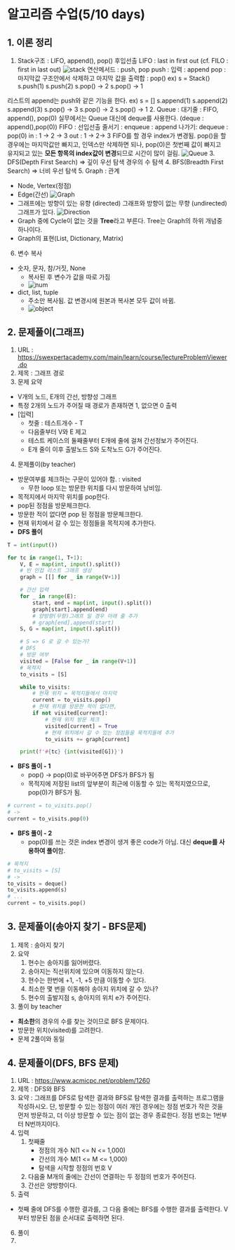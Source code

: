 # 알고리즘 수업(5/10 days)
## 1. 이론 정리
1. Stack구조 : LIFO, append(), pop()
  후입선출 LIFO : last in first out
  (cf. FILO : first in last out)
  ![stack](images/20230217_stack.png)
  연산메서드 : push, pop
  push : 입력 : append
  pop : 마지막값 구조안에서 삭제하고 마지막 값을 출력합 : pop()
  ex) s = Stack()
  s.push(1)
  s.push(2)
  s.pop() -> 2
  s.pop() -> 1
  
  리스트의 append는 push와 같은 기능을 한다.
  ex) s = []
  s.append(1)
  s.append(2)
  s.append(3)
  s.pop() -> 3
  s.pop() -> 2
  s.pop() -> 1
2. Queue : 대기줄 : FIFO, append(), pop(0)
  실무에서는 Queue 대신에 deque를 사용한다.
  (deque : append(),pop(0))
  FIFO : 선입선출
  줄서기 : enqueue : append
  나가기: dequeue : pop(0)
  in : 1 -> 2 -> 3
  out : 1 -> 2-> 3
  FIFO를 할 경우 index가 변경됨.
  pop()을 할 경우에는 마지막값만 빠지고, 인덱스만 삭제하면 되나, pop(0)은 첫번째 값이 빠지고 유지되고 있는 **모든 항목의 index값이 변경**되므로 시간이 많이 걸림.
  ![Queue](images/20230217_Queue.png)
3. DFS(Depth First Search)  => 깊이 우선 탐색
  경우의 수 탐색
4. BFS(Breadth First Search) => 너비 우선 탐색
5. Graph : 관계
  * Node, Vertex(정점)
  * Edge(간선)
  ![Graph](images/20230217_graph1.png)
  * 그래프에는 방향이 있는 유향 (directed) 그래프와 방향이 없는 무향 (undirected) 그래프가 있다.
  ![Direction](images/20230217_graph2.png)
  * Graph 중에 Cycle이 없는 것을 **Tree**라고 부른다. Tree는 Graph의 하위 개념중 하나이다.
  * Graph의 표현(List, Dictionary, Matrix)
6. 변수 복사
  * 숫자, 문자, 참/거짓, None
    * 복사된 후 변수가 값을 따로 가짐
    * ![num](images/20230217_number_copy.png)
  * dict, list, tuple
    * 주소만 복사됨. 값 변경시에 원본과 복사본 모두 값이 바뀜.
    * ![object](images/20230217_object_copy.png)
## 2. 문제풀이(그래프)
1. URL : https://swexpertacademy.com/main/learn/course/lectureProblemViewer.do
2. 제목 : 그래프 경로
3. 문제 요약
  * V개의 노드, E개의 간선, 방향성 그래프
  * 특정 2개의 노드가 주어질 때 경로가 존재하면 1, 없으면 0 출력
  * [입력]
    * 첫줄 : 테스트개수 - T
    * 다음줄부터 V와 E 제고
    * 테스트 케이스의 둘째줄부터 E개에 줄에 걸쳐 간선정보가 주어진다.
    * E개 줄이 이후 출발노드 S와 도착노드 G가 주어진다.
4. 문제풀이(by teacher)
  * 방문여부를 체크하는 구문이 있어야 함. : visited
    * 무한 loop 또는 방문한 위치를 다시 방문하여 낭비임.
  * 목적지에서 마지막 위치를 pop한다.
  * pop된 정점을 방문체크한다.
  * 방문한 적이 없다면 pop 된 정점을 방문체크한다.
  * 현재 위치에서 갈 수 있는 정점들을 목적지에 추가한다.
  * **DFS 풀이**
```python
T = int(input())

for tc in range(1, T+1):
    V, E = map(int, input().split())
    # 빈 인접 리스트 그래프 생성
    graph = [[] for _ in range(V+1)]

    # 간선 입력
    for _ in range(E):
        start, end = map(int, input().split())
        graph[start].append(end)
        # 양방향(무향)그래프 일 경우 아래 줄 추가
        # graph[end].append(start)
    S, G = map(int, input().split())

    # S => G 로 갈 수 있는가?
    # DFS
    # 방문 여부
    visited = [False for _ in range(V+1)]
    # 목적지
    to_visits = [S]

    while to_visits:
        # 현재 위치 = 목적지들에서 마지막
        current = to_visits.pop()
        # 현재 위치를 방문한 적이 없다면,
        if not visited[current]:
            # 현재 위치 방문 체크
            visited[current] = True
            # 현재 위치에서 갈 수 있는 정점들을 목적지들에 추가
            to_visits += graph[current]

    print(f'#{tc} {int(visited[G])}')
```
  * **BFS 풀이 - 1**
    * pop() -> pop(0)로 바꾸어주면 DFS가 BFS가 됨
    * 목적지에 저장된 list의 앞부분이 최근에 이동할 수 있는 목적지였으므로, pop(0)가 BFS가 됨.
```python
# current = to_visits.pop()
# -> 
current = to_visits.pop(0)
```
* **BFS 풀이 - 2**
  * pop(0)를 쓰는 것은 index 변경이 생겨 좋은 code가 아님. 대신 **deque를 사용하여 풀이**함.
```python
# 목적지
# to_visits = [S] 
# ->
to_visits = deque()
to_visits.append(s)
# ...
current = to_visits.pop()
```
## 3. 문제풀이(송아지 찾기 - BFS문제)
1. 제목 : 송아지 찾기
2. 요약
   1. 현수는 송아지를 잃어버렸다.
   2. 송아지는 직선위치에 있으며 이동하지 않는다.
   3. 현수는 한번에 +1, -1, +5 만큼 이동할 수 있다.
   4. 최소한 몇 번을 이동해야 송아지 위치에 갈 수 있나?
   5. 현수의 출발지점 s, 송아지의 위치 e가 주어진다.
3. 풀이 by teacher
  * **최소한**의 경우의 수를 찾는 것이므로 BFS 문제이다.
  * 방문한 위치(visited)를 고려한다.
  * 문제 2풀이와 동일
## 4. 문제풀이(DFS, BFS 문제)
1. URL : https://www.acmicpc.net/problem/1260
2. 제목 : DFS와 BFS
3. 요약 : 그래프를 DFS로 탐색한 결과와 BFS로 탐색한 결과를 출력하는 프로그램을 작성하시오. 단, 방문할 수 있는 정점이 여러 개인 경우에는 정점 번호가 작은 것을 먼저 방문하고, 더 이상 방문할 수 있는 점이 없는 경우 종료한다. 정점 번호는 1번부터 N번까지이다.
4. 입력
   1. 첫째줄
      * 정점의 개수 N(1 <= N <= 1,000)
      * 간선의 개수 M(1 <= M <= 1,000)
      * 탐색을 시작할 정점의 번호 V
    2. 다음줄 M개의 줄에는 간선이 연결하는 두 정점의 번호가 주어진다.
    3. 간선은 양방향이다.
5. 출력
  * 첫째 줄에 DFS를 수행한 결과를, 그 다음 줄에는 BFS를 수행한 결과를 출력한다. V부터 방문된 점을 순서대로 출력하면 된다.
6. 풀이
7. 
